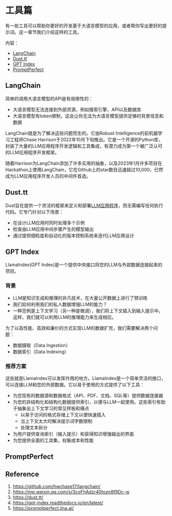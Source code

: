 # 工具篇

有一些工具可以帮助你更好的开发基于大语言模型的应用，或者帮你写出更好的提示词。这一章节我们介绍这样的工具。

内容：
- [LangChain](#LangChain)
- [Dust.tt](#Dust.tt)
- [GPT Index](#GPT-Index)
- [PromptPerfect](#PromptPerfect)

## LangChain
简单的调用大语言模型的API是有局限性的：

- 大语言模型无法连接到外部资源，例如搜索引擎、API以及数据库
- 大语言模型有token限制，这会让你无法为大语言模型提供足够的背景信息和数据

LangChain就是为了解决这些问题而生的。它由Robust Intelligence的前机器学习工程师Chase Harrison于2022年10月下旬推出。它是一个开源的Python库，封装了大量的LLM应用程序开发逻辑和工具集成，有潜力成为第一个被广泛认可的LLM应用程序开发框架。

随着Harrison为LangChain添加了许多实用的抽象，以及2023年1月许多项目在Hackathon上使用LangChain，它在Github上的star数目迅速超过10,000，已然成为LLM应用程序开发人员的中间件首选。

## Dust.tt
Dust旨在提供一个灵活的框架来定义和部署[LLM应用程序](https://docs.dust.tt/introduction#large-language-model-apps)，而无需编写任何执行代码。它专门针对以下场景：
- 在设计LLM应用时同时处理多个示例
- 检查由LLM应用中间步骤产生的模型输出
- 通过提供细粒度和自动化的版本控制系统来迭代LLM应用设计

## GPT Index
LlamaIndex(GPT Index)是一个提供中央接口将您的LLM与外部数据连接起来的项目。

### 背景
- LLM是知识生成和推理的非凡技术，在大量公开数据上进行了预训练
- 我们如何利用我们的私人数据增强LLM的能力？
- 一种范例是上下文学习（另一种是微调），我们将上下文插入到输入提示中。这样，我们就可以利用LLM的推理能力来生成相应。

为了以高性能、高效和廉价的方式实现LLM的数据扩充，我们需要解决两个问题：
- 数据摄取（Data Ingestion）
- 数据索引（Data Indexing）

### 推荐方案
这些就是LlamaIndex可以发挥作用的地方。LlamaIndex是一个简单灵活的接口，可以连接LLM和您的外部数据。它以易于使用的方式提供了以下工具：

- 为您现有的数据源和数据格式（API、PDF、文档、SQL等）提供数据连接器
- 为您的非结构化和结构化数据提供索引，以便与LLM一起使用。这些索引有助于抽象出上下文学习的常见样板和痛点
    - 以易于访问的格式存储上下文以便快速插入
    - 当上下文太大时解决提示词字数限制
    - 处理文本拆分
- 为用户提供查询索引（输入提示）和获得知识增强输出的界面
- 为您提供全面的工具集，权衡成本和性能

## PromptPerfect

## Reference
1. https://github.com/hwchase17/langchain/
2. https://mp.weixin.qq.com/s/3coFhAdzr40tozn8f9Dc-w
3. https://dust.tt/
4. https://gpt-index.readthedocs.io/en/latest/
5. https://promptperfect.jina.ai/
